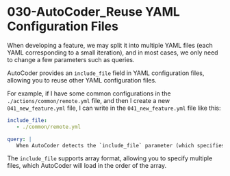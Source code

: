 # 030-AutoCoder_Reuse YAML Configuration Files

When developing a feature, we may split it into multiple YAML files (each YAML corresponding to a small iteration), and in most cases, we only need to change a few parameters such as queries.

AutoCoder provides an `include_file` field in YAML configuration files, allowing you to reuse other YAML configuration files.

For example, if I have some common configurations in the `./actions/common/remote.yml` file, and then I create a new `041_new_feature.yml` file, I can write in the `041_new_feature.yml` file like this:

```yaml
include_file: 
   - ./common/remote.yml

query: |   
   When AutoCoder detects the `include_file` parameter (which specifies the file paths to include in YAML array format), it automatically loads this parameter and merges it into the `args` first. Note that there may be recursive scenarios, with a maximum recursion depth of 10.
```

The `include_file` supports array format, allowing you to specify multiple files, which AutoCoder will load in the order of the array.
